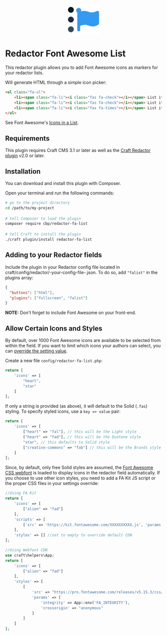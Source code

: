 <p align="center"><img src="./src/icon.svg" width="100" height="100" alt="Redactor Font Awesome List icon"></p>

# Redactor Font Awesome List

This redactor plugin allows you to add Font Awesome icons as markers for your redactor lists.

Will generate HTML through a simple icon picker:

```html
<ul class="fa-ul">
    <li><span class="fa-li"><i class="fas fa-check"></i></span> List item 1</li>
    <li><span class="fa-li"><i class="fas fa-check"></i></span> List item 2</li>
    <li><span class="fa-li"><i class="fas fa-times"></i></span> List item 3</li>
</ul>
```
See Font Awesome's [Icons in a List](https://fontawesome.com/how-to-use/on-the-web/styling/icons-in-a-list).
    
## Requirements
This plugin requires Craft CMS 3.1 or later as well as the [Craft Redactor plugin](https://github.com/craftcms/redactor) v2.0 or later.

## Installation
You can download and install this plugin with Composer.

Open your terminal and run the following commands:

```bash
# go to the project directory
cd /path/to/my-project

# tell Composer to load the plugin
composer require cbp/redactor-fa-list

# tell Craft to install the plugin
./craft plugin/install redactor-fa-list
```

## Adding to your Redactor fields
Include the plugin in your Redactor config file located in craft/config/redactor/-your-config-file-.json. To do so, add `"falist"` in the plugins array:

```json
{
  "buttons": ["html"],
  "plugins": ["fullscreen", "falist"]
}
```

**NOTE:** Don't forget to include Font Awesome on your front-end.

## Allow Certain Icons and Styles
By default, over 1000 Font Awesome icons are available to be selected from within the field. If you want to limit which icons your authors can select, you can [override the setting value](https://craftcms.com/docs/3.x/extend/plugin-settings.html#overriding-setting-values).

Create a new file `config/redactor-fa-list.php`:

```php
return [
    'icons' => [
        "heart",
        "star"
    ]
];
```
If only a string is provided (as above), it will default to the Solid (`.fas`) styling. To specify styled icons, use a `key => value` pair:

```php
return [
    'icons' => [
        ["heart" => "fal"], // this will be the Light style
        ["heart" => "fad"], // this will be the Duotone style
        "star", // this defaults to Solid style
        ["creative-commons" => "fab"] // this will be the Brands style
    ]
];
```

Since, by default, only free Solid styles are assumed, the [Font Awesome CSS webfont](https://cdnjs.cloudflare.com/ajax/libs/font-awesome/5.15.1/css/all.min.css) is loaded to display icons in the redactor field automatically. If you choose to use other icon styles, you need to add a FA Kit JS script or the proper CSS files in your settings override:

```php
//Using FA Kit
return [
    'icons' => [
        ["alien" => "fad"]
    ],
    'scripts' => [
        ['src' => 'https://kit.fontawesome.com/XXXXXXXXXX.js', 'params' => ['crossorigin' => 'anonymous']]
    ],
    'styles' => [] //set to empty to override default CDN
];
```

```php
//Using Webfont CDN
use craft\helpers\App;
return [
    'icons' => [
        ["alien" => "fad"]
    ],
    'styles' => [
        [
            'src' => "https://pro.fontawesome.com/releases/v5.15.3/css/all.css",
            'params' => [
                'integrity' => App::env('FA_INTEGRITY'),
                'crossorigin' => "anonymous"
            ]
        ]
    ]
];
```